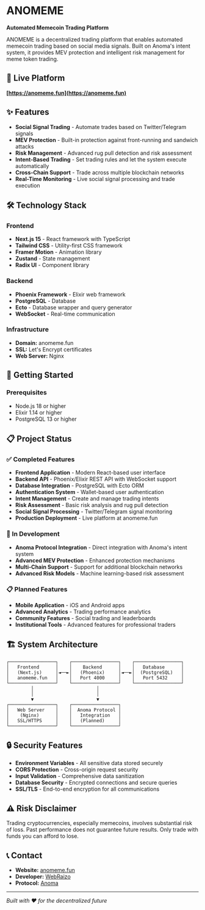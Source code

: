 # ANOMEME

**Automated Memecoin Trading Platform**

ANOMEME is a decentralized trading platform that enables automated memecoin trading based on social media signals. Built on Anoma's intent system, it provides MEV protection and intelligent risk management for meme token trading.

## 🎯 Live Platform

**[https://anomeme.fun](https://anomeme.fun)**

## ✨ Features

- **Social Signal Trading** - Automate trades based on Twitter/Telegram signals
- **MEV Protection** - Built-in protection against front-running and sandwich attacks
- **Risk Management** - Advanced rug pull detection and risk assessment
- **Intent-Based Trading** - Set trading rules and let the system execute automatically
- **Cross-Chain Support** - Trade across multiple blockchain networks
- **Real-Time Monitoring** - Live social signal processing and trade execution

## 🛠️ Technology Stack

### Frontend
- **Next.js 15** - React framework with TypeScript
- **Tailwind CSS** - Utility-first CSS framework
- **Framer Motion** - Animation library
- **Zustand** - State management
- **Radix UI** - Component library

### Backend
- **Phoenix Framework** - Elixir web framework
- **PostgreSQL** - Database
- **Ecto** - Database wrapper and query generator
- **WebSocket** - Real-time communication

### Infrastructure
- **Domain:** anomeme.fun
- **SSL:** Let's Encrypt certificates
- **Web Server:** Nginx

## 🚀 Getting Started

### Prerequisites
- Node.js 18 or higher
- Elixir 1.14 or higher
- PostgreSQL 13 or higher

## 📋 Project Status

### ✅ Completed Features
- **Frontend Application** - Modern React-based user interface
- **Backend API** - Phoenix/Elixir REST API with WebSocket support
- **Database Integration** - PostgreSQL with Ecto ORM
- **Authentication System** - Wallet-based user authentication
- **Intent Management** - Create and manage trading intents
- **Risk Assessment** - Basic risk analysis and rug pull detection
- **Social Signal Processing** - Twitter/Telegram signal monitoring
- **Production Deployment** - Live platform at anomeme.fun

### 🚧 In Development
- **Anoma Protocol Integration** - Direct integration with Anoma's intent system
- **Advanced MEV Protection** - Enhanced protection mechanisms
- **Multi-Chain Support** - Support for additional blockchain networks
- **Advanced Risk Models** - Machine learning-based risk assessment

### 📋 Planned Features
- **Mobile Application** - iOS and Android apps
- **Advanced Analytics** - Trading performance analytics
- **Community Features** - Social trading and leaderboards
- **Institutional Tools** - Advanced features for professional traders

## 🏗️ System Architecture

```
┌─────────────────┐    ┌─────────────────┐    ┌─────────────────┐
│   Frontend      │    │    Backend      │    │   Database      │
│   (Next.js)     │◄──►│   (Phoenix)     │◄──►│  (PostgreSQL)   │
│   anomeme.fun   │    │   Port 4000     │    │   Port 5432     │
└─────────────────┘    └─────────────────┘    └─────────────────┘
         │                       │
         │                       │
         ▼                       ▼
┌─────────────────┐    ┌─────────────────┐
│   Web Server    │    │  Anoma Protocol │
│    (Nginx)      │    │   Integration   │
│   SSL/HTTPS     │    │   (Planned)     │
└─────────────────┘    └─────────────────┘
```

## 🔒 Security Features

- **Environment Variables** - All sensitive data stored securely
- **CORS Protection** - Cross-origin request security
- **Input Validation** - Comprehensive data sanitization
- **Database Security** - Encrypted connections and secure queries
- **SSL/TLS** - End-to-end encryption for all communications

## ⚠️ Risk Disclaimer

Trading cryptocurrencies, especially memecoins, involves substantial risk of loss. Past performance does not guarantee future results. Only trade with funds you can afford to lose.

## 📞 Contact

- **Website:** [anomeme.fun](https://anomeme.fun)
- **Developer:** [WebRaizo](https://x.com/WebRaizo)
- **Protocol:** [Anoma](https://anoma.net/)

---

*Built with ❤️ for the decentralized future*
